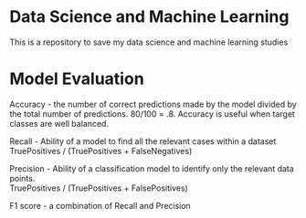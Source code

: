 # Data Science and Machine Learning

This is a repository to save my data science and machine learning studies

# Model Evaluation

Accuracy - the number of correct predictions made by the model divided by the total number of predictions. 80/100 = .8.  Accuracy is useful when target classes are well balanced.

Recall - Ability of a model to find all the relevant cases within a dataset
TruePositives / (TruePositives + FalseNegatives)

Precision - Ability of a classification model to identify only the relevant data points.   
TruePositives / (TruePositives + FalsePositives)

F1 score - a combination of Recall and Precision
